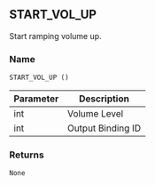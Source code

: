 ## START\_VOL\_UP

Start ramping volume up.


### Name

`START_VOL_UP ()`


| Parameter | Description       |
| --------- | ----------------- |
| int       | Volume Level      |
| int       | Output Binding ID |


### Returns

`None`